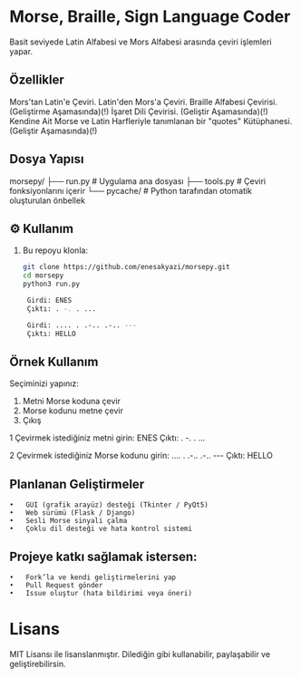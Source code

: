 # Morse, Braille, Sign Language Coder

Basit seviyede Latin Alfabesi ve Mors Alfabesi arasında çeviri işlemleri yapar.

## Özellikler

Mors'tan Latin'e Çeviri.
Latin'den Mors'a Çeviri.
Braille Alfabesi Çevirisi. (Geliştirme Aşamasında)(!)
İşaret Dili Çevirisi. (Geliştir Aşamasında)(!)
Kendine Ait Morse ve Latin Harfleriyle tanımlanan bir "quotes" Kütüphanesi.(Geliştir Aşamasında)(!)

## Dosya Yapısı

morsepy/
├── run.py          # Uygulama ana dosyası
├── tools.py        # Çeviri fonksiyonlarını içerir
└── pycache/    # Python tarafından otomatik oluşturulan önbellek

## ⚙️ Kullanım

1. Bu repoyu klonla:
   ```bash
   git clone https://github.com/enesakyazi/morsepy.git
   cd morsepy
   python3 run.py

    Girdi: ENES
    Çıktı: . -. . ... 

    Girdi: .... . .-.. .-.. --- 
    Çıktı: HELLO

## Örnek Kullanım

Seçiminizi yapınız:
1. Metni Morse koduna çevir
2. Morse kodunu metne çevir
3. Çıkış

1
Çevirmek istediğiniz metni girin: ENES
Çıktı: . -. . ...

2
Çevirmek istediğiniz Morse kodunu girin: .... . .-.. .-.. ---
Çıktı: HELLO

## Planlanan Geliştirmeler

	•	GUI (grafik arayüz) desteği (Tkinter / PyQt5)
	•	Web sürümü (Flask / Django)
	•	Sesli Morse sinyali çalma
	•	Çoklu dil desteği ve hata kontrol sistemi

## Projeye katkı sağlamak istersen:
	•	Fork’la ve kendi geliştirmelerini yap
	•	Pull Request gönder
	•	Issue oluştur (hata bildirimi veya öneri)

# Lisans

MIT Lisansı ile lisanslanmıştır. Dilediğin gibi kullanabilir, paylaşabilir ve geliştirebilirsin.
